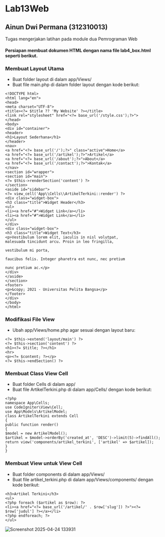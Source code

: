 # Lab13Web
## Ainun Dwi Permana (312310013)

Tugas mengerjakan latihan pada module dua Pemrograman Web
       

#### Persiapan membuat dokumen HTML dengan nama file lab4_box.html seperti berikut.

### Membuat Layout Utama
- Buat folder layout di dalam app/Views/
- Buat file main.php di dalam folder layout dengan kode berikut:
```ssh
<!DOCTYPE html>
<html lang="en">
<head>
<meta charset="UTF-8">
<title><?= $title ?? 'My Website' ?></title>
<link rel="stylesheet" href="<?= base_url('/style.css');?>">
</head>
<body>
<div id="container">
<header>
<h1>Layout Sederhana</h1>
</header>
<nav>
<a href="<?= base_url('/');?>" class="active">Home</a>
<a href="<?= base_url('/artikel');?>">Artikel</a>
<a href="<?= base_url('/about');?>">About</a>
<a href="<?= base_url('/contact');?>">Kontak</a>
</nav>
<section id="wrapper">
<section id="main">
<?= $this->renderSection('content') ?>
</section>
<aside id="sidebar">
<?= view_cell('App\\Cells\\ArtikelTerkini::render') ?>
<div class="widget-box">
<h3 class="title">Widget Header</h3>
<ul>
<li><a href="#">Widget Link</a></li>
<li><a href="#">Widget Link</a></li>
</ul>
</div>
<div class="widget-box">
<h3 class="title">Widget Text</h3>
<p>Vestibulum lorem elit, iaculis in nisl volutpat,
malesuada tincidunt arcu. Proin in leo fringilla,

vestibulum mi porta,

faucibus felis. Integer pharetra est nunc, nec pretium

nunc pretium ac.</p>
</div>
</aside>
</section>
<footer>
<p>&copy; 2021 - Universitas Pelita Bangsa</p>
</footer>
</div>
</body>
</html>
```
### Modifikasi File View
- Ubah app/Views/home.php agar sesuai dengan layout baru:
```ssh
<?= $this->extend('layout/main') ?>
<?= $this->section('content') ?>
<h1><?= $title; ?></h1>
<hr>
<p><?= $content; ?></p>
<?= $this->endSection() ?>
```
### Membuat Class View Cell
- Buat folder Cells di dalam app/
- Buat file ArtikelTerkini.php di dalam app/Cells/ dengan kode berikut:
```ssh
<?php
namespace App\Cells;
use CodeIgniter\View\Cell;
use App\Models\ArtikelModel;
class ArtikelTerkini extends Cell
{
public function render()
{
$model = new ArtikelModel();
$artikel = $model->orderBy('created_at', 'DESC')->limit(5)->findAll();
return view('components/artikel_terkini', ['artikel' => $artikel]);
}
}
```

### Membuat View untuk View Cell
- Buat folder components di dalam app/Views/
- Buat file artikel_terkini.php di dalam app/Views/components/ dengan kode berikut:
```ssh
<h3>Artikel Terkini</h3>
<ul>
<?php foreach ($artikel as $row): ?>
<li><a href="<?= base_url('/artikel/' . $row['slug']) ?>"><?=
$row['judul'] ?></a></li>
<?php endforeach; ?>
</ul>
```
![Screenshot 2025-04-24 133931](https://github.com/user-attachments/assets/49f7641a-eb97-40c2-81ea-4f85e0792d85)

